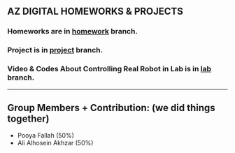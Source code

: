 ## AZ DIGITAL HOMEWORKS & PROJECTS
### Homeworks are in [homework](https://github.com/alielhuseiniakhdar/DigitalControlProject/tree/homework) branch.
### Project is in [project](https://github.com/alielhuseiniakhdar/DigitalControlProject/tree/project) branch.
### Video & Codes About Controlling Real Robot in Lab is in [lab](https://github.com/alielhuseiniakhdar/DigitalControlProject/tree/lab) branch.
---
## Group Members + Contribution: (we did things together)
* Pooya Fallah (50%)
* Ali Alhosein Akhzar (50%)
